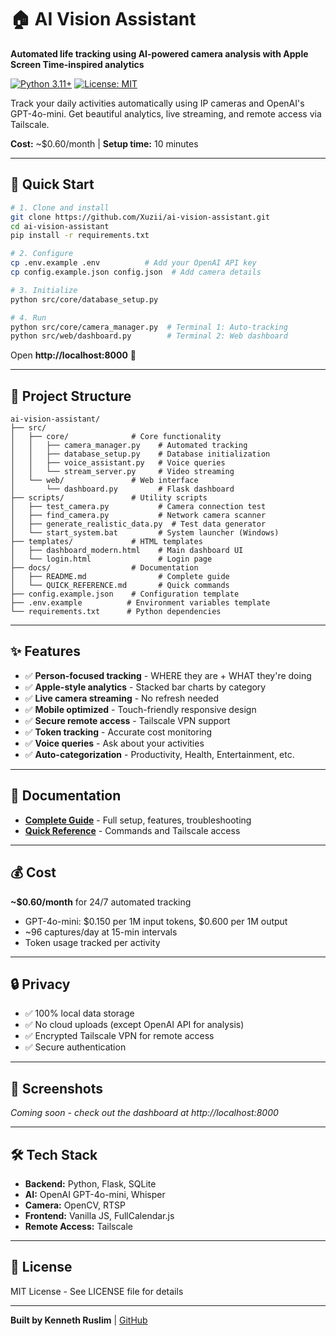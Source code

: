 # 🏠 AI Vision Assistant

**Automated life tracking using AI-powered camera analysis with Apple Screen Time-inspired analytics**

[![Python 3.11+](https://img.shields.io/badge/python-3.11+-blue.svg)](https://www.python.org/downloads/)
[![License: MIT](https://img.shields.io/badge/License-MIT-yellow.svg)](https://opensource.org/licenses/MIT)

Track your daily activities automatically using IP cameras and OpenAI's GPT-4o-mini. Get beautiful analytics, live streaming, and remote access via Tailscale.

**Cost:** ~$0.60/month | **Setup time:** 10 minutes

---

## 🚀 Quick Start

```bash
# 1. Clone and install
git clone https://github.com/Xuzii/ai-vision-assistant.git
cd ai-vision-assistant
pip install -r requirements.txt

# 2. Configure
cp .env.example .env          # Add your OpenAI API key
cp config.example.json config.json  # Add camera details

# 3. Initialize
python src/core/database_setup.py

# 4. Run
python src/core/camera_manager.py  # Terminal 1: Auto-tracking
python src/web/dashboard.py        # Terminal 2: Web dashboard
```

Open **http://localhost:8000** 🎉

---

## 📁 Project Structure

```
ai-vision-assistant/
├── src/
│   ├── core/              # Core functionality
│   │   ├── camera_manager.py    # Automated tracking
│   │   ├── database_setup.py    # Database initialization
│   │   ├── voice_assistant.py   # Voice queries
│   │   └── stream_server.py     # Video streaming
│   └── web/               # Web interface
│       └── dashboard.py         # Flask dashboard
├── scripts/               # Utility scripts
│   ├── test_camera.py           # Camera connection test
│   ├── find_camera.py           # Network camera scanner
│   ├── generate_realistic_data.py  # Test data generator
│   └── start_system.bat         # System launcher (Windows)
├── templates/             # HTML templates
│   ├── dashboard_modern.html    # Main dashboard UI
│   └── login.html               # Login page
├── docs/                  # Documentation
│   ├── README.md                # Complete guide
│   └── QUICK_REFERENCE.md       # Quick commands
├── config.example.json    # Configuration template
├── .env.example          # Environment variables template
└── requirements.txt      # Python dependencies
```

---

## ✨ Features

- ✅ **Person-focused tracking** - WHERE they are + WHAT they're doing
- ✅ **Apple-style analytics** - Stacked bar charts by category
- ✅ **Live camera streaming** - No refresh needed
- ✅ **Mobile optimized** - Touch-friendly responsive design
- ✅ **Secure remote access** - Tailscale VPN support
- ✅ **Token tracking** - Accurate cost monitoring
- ✅ **Voice queries** - Ask about your activities
- ✅ **Auto-categorization** - Productivity, Health, Entertainment, etc.

---

## 📖 Documentation

- **[Complete Guide](docs/README.md)** - Full setup, features, troubleshooting
- **[Quick Reference](docs/QUICK_REFERENCE.md)** - Commands and Tailscale access

---

## 💰 Cost

**~$0.60/month** for 24/7 automated tracking
- GPT-4o-mini: $0.150 per 1M input tokens, $0.600 per 1M output
- ~96 captures/day at 15-min intervals
- Token usage tracked per activity

---

## 🔒 Privacy

- ✅ 100% local data storage
- ✅ No cloud uploads (except OpenAI API for analysis)
- ✅ Encrypted Tailscale VPN for remote access
- ✅ Secure authentication

---

## 📸 Screenshots

*Coming soon - check out the dashboard at http://localhost:8000*

---

## 🛠️ Tech Stack

- **Backend:** Python, Flask, SQLite
- **AI:** OpenAI GPT-4o-mini, Whisper
- **Camera:** OpenCV, RTSP
- **Frontend:** Vanilla JS, FullCalendar.js
- **Remote Access:** Tailscale

---

## 📄 License

MIT License - See LICENSE file for details

---

**Built by Kenneth Ruslim** | [GitHub](https://github.com/Xuzii)

